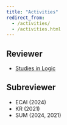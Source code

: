 ```yaml
---
title: "Activities"
redirect_from: 
  - /activities/
  - /activities.html
---
```


## Reviewer

- [Studies in Logic](https://studiesinlogic.sysu.edu.cn)

## Subreviewer

- ECAI (2024)
- KR (2021)
- SUM (2024, 2021)